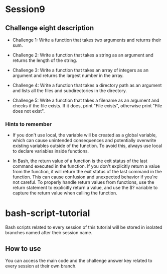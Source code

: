 # Session9

## Challenge eight description

- Challenge 1: Write a function that takes two arguments and returns their sum.

- Challenge 2: Write a function that takes a string as an argument and returns the length of the string.

- Challenge 3: Write a function that takes an array of integers as an argument and returns the largest number in the array.

- Challenge 4: Write a function that takes a directory path as an argument and lists all the files and subdirectories in the directory.

- Challenge 5: Write a function that takes a filename as an argument and checks if the file exists. If it does, print "File exists", otherwise print "File does not exist".

### Hints to remember

- If you don't use local, the variable will be created as a global variable, which can cause unintended consequences and potentially overwrite existing variables outside of the function. To avoid this, always use local to declare variables inside functions.

- In Bash, the return value of a function is the exit status of the last command executed in the function. If you don't explicitly return a value from the function, it will return the exit status of the last command in the function.
  This can cause confusion and unexpected behavior if you're not careful. To properly handle return values from functions, use the return statement to explicitly return a value, and use the $? variable to capture the return value when calling the function.

# bash-script-tutorial

Bash scripts related to every session of this tutorial will be stored in isolated branches named after their session name.

## How to use

You can access the main code and the challenge answer key related to every session at their own branch.
